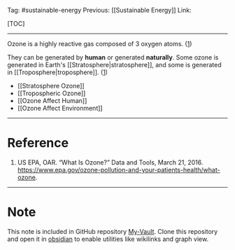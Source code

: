 Tag: #sustainable-energy 
Previous: [[Sustainable Energy]]
Link: 

[TOC]

---

Ozone is a highly reactive gas composed of 3 oxygen atoms. (<u>1</u>)

They can be generated by **human** or generated **naturally**. Some ozone is generated in Earth's [[Stratosphere|stratosphere]], and some is generated in [[Troposphere|troposphere]]. (<u>1</u>)

- [[Stratosphere Ozone]]
- [[Tropospheric Ozone]]
- [[Ozone Affect Human]]
- [[Ozone Affect Environment]]

---

# Reference

1. US EPA, OAR. “What Is Ozone?” Data and Tools, March 21, 2016. https://www.epa.gov/ozone-pollution-and-your-patients-health/what-ozone.

---

# Note

This note is included in GitHub repository [My-Vault](https://github.com/LittleD3092/My-Vault.git). Clone this repository and open it in [obsidian](https://obsidian.md/) to enable utilities like wikilinks and graph view.